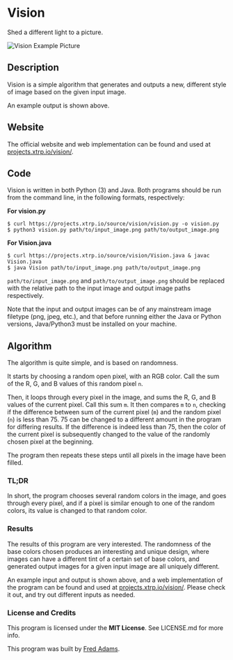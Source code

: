# Vision
Shed a different light to a picture.

![Vision Example Picture]()

## Description
Vision is a simple algorithm that generates and outputs a new, different style of image based on the given input image.

An example output is shown above.

## Website
The official website and web implementation can be found and used at [projects.xtrp.io/vision/](https://projects.xtrp.io/vision/).

## Code
Vision is written in both Python (3) and Java. Both programs should be run from the command line, in the following formats, respectively:

**For vision.py**
```
$ curl https://projects.xtrp.io/source/vision/vision.py -o vision.py
$ python3 vision.py path/to/input_image.png path/to/output_image.png
```

**For Vision.java**
```
$ curl https://projects.xtrp.io/source/vision/Vision.java & javac Vision.java
$ java Vision path/to/input_image.png path/to/output_image.png
```

```path/to/input_image.png``` and ```path/to/output_image.png``` should be replaced with the relative path to the input image and output image paths respectively.

Note that the input and output images can be of any mainstream image filetype (png, jpeg, etc.), and that before running either the Java or Python versions, Java/Python3 must be installed on your machine.

## Algorithm
The algorithm is quite simple, and is based on randomness.

It starts by choosing a random open pixel, with an RGB color. Call the sum of the R, G, and B values of this random pixel ```n```.

Then, it loops through every pixel in the image, and sums the R, G, and B values of the current pixel. Call this sum ```m```. It then compares ```m``` to ```n```, checking if the difference between sum of the current pixel (```m```) and the random pixel (```n```) is less than 75. 75 can be changed to a different amount in the program for differing results. If the difference is indeed less than 75, then the color of the current pixel is subsequently changed to the value of the randomly chosen pixel at the beginning.

The program then repeats these steps until all pixels in the image have been filled.

### TL;DR

In short, the program chooses several random colors in the image, and goes through every pixel, and if a pixel is similar enough to one of the random colors, its value is changed to that random color.

### Results

The results of this program are very interested. The randomness of the base colors chosen produces an interesting and unique design, where images can have a different tint of a certain set of base colors, and generated output images for a given input image are all uniquely different.

An example input and output is shown above, and a web implementation of the program can be found and used at [projects.xtrp.io/vision/](https://projects.xtrp.io/vision/). Please check it out, and try out different inputs as needed.

### License and Credits

This program is licensed under the **MIT License**. See LICENSE.md for more info.

This program was built by [Fred Adams](https://xtrp.io/).
